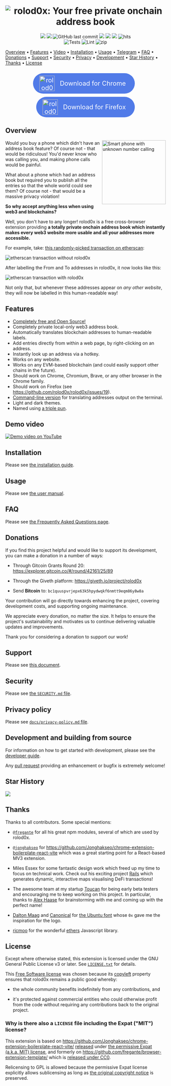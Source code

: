 <div align="center">
<h1>
<img src="./docs/images/docs-header.png" alt="rolod0x: Your free private onchain address book" />
</h1>
</div>

<p align="center">
<a href="https://github.com/rolod0x/rolod0x/releases/" alt="GitHub release"><img src="https://img.shields.io/github/release/rolod0x/rolod0x.svg" /></a>
<a href="https://github.com/rolod0x/rolod0x/commit/" alt="GitHub commits"><img src="https://img.shields.io/github/commits-since/rolod0x/rolod0x/latest.svg" /></a>
<img alt="GitHub last commit" src="https://img.shields.io/github/last-commit/rolod0x/rolod0x" />
<a href="https://react.dev/"><img src="https://img.shields.io/badge/React-61DAFB?style=flat-square&logo=react&logoColor=black" /></a>
<a href="https://www.typescriptlang.org/"><img src="https://img.shields.io/badge/Typescript-3178C6?style=flat-square&logo=typescript&logoColor=white" /></a>
<a href="https://vitejs.dev/"><img src="https://badges.aleen42.com/src/vitejs.svg" /></a>
<img src="https://hits.seeyoufarm.com/api/count/incr/badge.svg?url=https://github.com/rolod0x/rolod0xFactions&count_bg=%23#222222&title_bg=%23#454545&title=😀&edge_flat=true" alt="hits"/>
<br />
<img alt="Tests" src="https://github.com/rolod0x/rolod0x/actions/workflows/test.yml/badge.svg" />
<img alt="Lint" src="https://github.com/rolod0x/rolod0x/actions/workflows/lint.yml/badge.svg" />
<img alt="zip" src="https://github.com/rolod0x/rolod0x/actions/workflows/build-zip.yml/badge.svg" />
</p>

<!-- auto-replace-line-for-jekyll: {: .text-center} -->
[Overview](#overview) •
[Features](#features) •
[Video](https://youtu.be/AoWeASmnrPc) •
[Installation](./docs/install.md) •
[Usage](./docs/user-manual.md) •
[Telegram](https://t.me/rolod0x) •
[FAQ](./docs/FAQ.md) •
[Donations](#donations) •
[Support](./CONTRIBUTING.md) •
[Security](./SECURITY.md) •
[Privacy](./docs/privacy-policy.md) •
[Development](./docs/dev-guide.md) •
[Star History](#star-history) •
[Thanks](#thanks) •
[License](#license)

<p align="center">
  <a style="margin: 10px 10px 0px 0px; text-decoration: none; text-align: center; color: white; background: #517BE8; display: inline-flex; align-items: center; justify-content: center; padding: 8px 20px; border-radius: 999px; font-size: 20px;" href="https://chromewebstore.google.com/detail/rolod0x/dgagbbklcgogbaamlbmaaemljjfnminp" target="_blank"  rel="noopener noreferrer" title="rolod0x in Chrome Web Store">
    <span style="display: inline-flex;">
      <img style="" loading="lazy" decoding="async" src="https://images.ctfassets.net/9sy2a0egs6zh/6jY0xZYtP18iUGOuL7qsEa/255fab1bec903c6a079c5b171afa9504/Chrome_Logo.svg" alt="rolod0x in Chrome Web Store" width="48">
    </span>
    <span style="padding: 0px 8px 0px 16px;">Download for Chrome</span>
  </a>
  <a style="margin-top: 10px; text-decoration: none; text-align: center; color: white; background: #517BE8; display: inline-flex; align-items: center; justify-content: center; padding: 8px 20px; border-radius: 999px; font-size: 20px;" href="https://addons.mozilla.org/en-GB/firefox/addon/rolod0x/" target="_blank"  rel="noopener noreferrer" title="rolod0x for Firefox">
    <span style="display: inline-flex;">
      <img style="" loading="lazy" decoding="async" src="./docs/images/Fx-Browser-icon-fullColor.svg" alt="rolod0x for Firefox" width="48">
    </span>
    <span style="padding: 0px 8px 0px 16px;">Download for Firefox</span>
  </a>
</p>

## Overview <a name="overview"></a>

<img src="./docs/images/phone-unknown-number-calling.png" align="right" width="200"
     alt="Smart phone with unknown number calling" />

Would you buy a phone which didn't have an address book feature?  Of course
not - that would be ridiculous!  You'd never know who was calling you, and
making phone calls would be painful.

What about a phone which had an address book but required you to publish all
the entries so that the whole world could see them?  Of course not - that
would be a massive privacy violation!

**So why accept anything less when using web3 and blockchains?**

Well, you don't have to any longer!  rolod0x is a free cross-browser
extension providing **a totally private onchain address book which instantly
makes every web3 website more usable and all your addresses more
accessible.**

For example, take:
[this randomly-picked transaction on etherscan][random-tx]:

![etherscan transaction without rolod0x](docs/images/etherscan-example-before.png)

After labelling the From and To addresses in rolod0x, it now looks like this:

![etherscan transaction with rolod0x](docs/images/etherscan-example-after.png)

Not only that, but whenever these addresses appear on _any other website_,
they will now be labelled in this human-readable way!

[random-tx]: https://etherscan.io/tx/0x1e2a4312f7d48efd29ed5dbcca6cabae30214ea895ab54c9b789860cbe8d31dd

## Features <a name="features"></a>

- [Completely free and Open Source!](#license)
- Completely private local-only web3 address book.
- Automatically translates blockchain addresses to human-readable labels.
- Add entries directly from within a web page, by right-clicking on an address.
- Instantly look up an address via a hotkey.
- Works on any website.
- Works on any EVM-based blockchain (and could easily support other
  chains in the future).
- Should work on Chrome, Chromium, Brave, or any other browser in the Chrome family.
- Should work on Firefox (see <https://github.com/rolod0x/rolod0x/issues/19>).
- [Command-line version](./docs/user-manual.md#cli) for translating addresses output on the terminal.
- Light and dark themes.
- Named using [a triple pun](./docs/FAQ.md#name).

## Demo video

<a href="https://youtu.be/AoWeASmnrPc" target="_blank" rel="noopener noreferrer" title="Demo video on YouTube"> <img src="docs/images/youtube-thumbnail.png" alt="Demo video on YouTube"/></a>

<!--
<div style="text-align: center;" align="center"> <iframe width="560" height="315" src="https://www.youtube.com/embed/AoWeASmnrPc?si=7en-7eQRgq3lLNwo" title="YouTube video player" frameborder="0" allow="accelerometer; autoplay; clipboard-write; encrypted-media; gyroscope; picture-in-picture; web-share" referrerpolicy="strict-origin-when-cross-origin" allowfullscreen></iframe> </div>
-->

## Installation <a name="installation"></a>

Please see [the installation guide](./docs/install.md).

## Usage <a name="usage"></a>

Please see [the user manual](./docs/user-manual.md).

## FAQ <a name="faq"></a>

Please see [the Frequently Asked Questions page](./docs/FAQ.md).

## Donations <a name="donations"></a>

If you find this project helpful and would like to support its
development, you can make a donation in a number of ways:

- Through Gitcoin Grants Round 20: <https://explorer.gitcoin.co/#/round/42161/25/89>

- Through the Giveth platform: <https://giveth.io/project/rolod0x>

- Send **Bitcoin** to: `bc1quuspvrjepx63k5hpydwqkf6nmtt9eqm86y8w8a`

<!--
- Send **ETH** / tokens on any Ethereum network to: `rolod0x.eth`
  (N.B. that's a zero before the `x`, not an uppercase `O` -- the
  address should resolve to `0x06357397d8078C19195f4555db7A407b1b1f5FB3`)
-->

Your contribution will go directly towards enhancing the project,
covering development costs, and supporting ongoing maintenance.

We appreciate every donation, no matter the size.  It helps to ensure
the project's sustainability and motivates us to continue delivering
valuable updates and improvements.

Thank you for considering a donation to support our work!

## Support <a name="support"></a>

Please see [this document](./CONTRIBUTING.md).

## Security <a name="security"></a>

Please see [the `SECURITY.md` file](./SECURITY.md).

## Privacy policy <a name="privacy"></a>

Please see [`docs/privacy-policy.md` file](./docs/privacy-policy.md).

## Development and building from source <a name="development"></a>

For information on how to get started with development, please see
the [developer guide][].

Any [pull request][using PRs] providing an enhancement or bugfix is
extremely welcome!

[developer guide]: docs/dev-guide.md
[using PRs]: https://help.github.com/articles/using-pull-requests/

## Star History <a name="star-history"></a>

<a href="https://star-history.com/#rolod0x/rolod0x&Date" alt="Star History Chart"><img src="https://api.star-history.com/svg?repos=rolod0x/rolod0x&type=Date" /></a>

## Thanks <a name="thanks"></a>

Thanks to all contributors.  Some special mentions:

- [`@fregante`](https://github.com/fregante/) for all his great npm modules,
  several of which are used by rolod0x.

- [`@jonghakseo`](https://github.com/Jonghakseo/) for
  <https://github.com/Jonghakseo/chrome-extension-boilerplate-react-vite> which was
  a great starting point for a React-based MV3 extension.

- Miles Essex for some fantastic design work which freed up my time to
  focus on technical work.  Check out his exciting project
  [Rails](https://rails.run) which generates dynamic, interactive maps
  visualising DeFi transactions!

- The awesome team at my startup [Toucan](https://toucan.earth) for
  being early beta testers and encouraging me to keep working on this
  project.  In particular, thanks to [Alex Haase](https://twitter.com/herrhaase)
  for brainstorming with me and coming up with the perfect name!

- [Dalton Maag](https://www.daltonmaag.com/) and
  [Canonical](https://canonical.com/) for [the Ubuntu
  font](https://design.ubuntu.com/font) whose `0x` gave me the
  inspiration for the logo.

- [ricmoo](https://www.ricmoo.com/) for the wonderful
  [ethers](https://ethers.org/) Javascript library.

## License <a name="license"></a>

Except where otherwise stated, this extension is licensed under the GNU
General Public License v3 or later.  See [`LICENSE.txt`](./LICENSE.txt) for
details.

This [Free Software license][free software] was chosen because its
[copyleft][] property ensures that rolod0x remains a public good whereby:

- the whole community benefits indefinitely from any contributions, and

- it's protected against commercial entities who could otherwise profit from
  the code without requiring any contributions back to the original project.

[free software]: https://www.gnu.org/philosophy/free-sw.html
[copyleft]: https://www.gnu.org/philosophy/free-sw.html#copyleft

### Why is there also a `LICENSE` file including the Expat ("MIT") license?

This extension is based on
<https://github.com/Jonghakseo/chrome-extension-boilerplate-react-vite/>
[released][boilerplate-license] under [the permissive Expat (a.k.a. MIT)
license][expat], and formerly on
<https://github.com/fregante/browser-extension-template/> which is [released
under CC0][fregante-license].

Relicensing to GPL is allowed because the permissive Expat license
explicitly allows sublicensing as long as [the original copyright
notice](./LICENSE) is preserved.

[boilerplate-license]: https://github.com/Jonghakseo/chrome-extension-boilerplate-react-vite/blob/6b61cd12eeb2fe478a6fd290b63fb6a9ef0f9ff2/LICENSE
[fregante-license]: https://github.com/fregante/browser-extension-template/#license
[expat]: https://www.gnu.org/licenses/license-list.html#Expat
